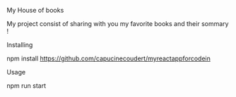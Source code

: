 My House of books

My project consist of sharing with you my favorite books and their sommary !

Installing 

npm install https://github.com/capucinecoudert/myreactappforcodein

Usage 

npm run start 


